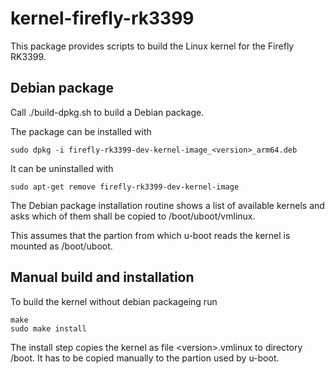 <h1>kernel-firefly-rk3399</h1>

This package provides scripts to build the Linux kernel for the
Firefly RK3399.

<h2>Debian package</h2>

Call ./build-dpkg.sh to build a Debian package.

The package can be installed with

```
sudo dpkg -i firefly-rk3399-dev-kernel-image_<version>_arm64.deb
```

It can be uninstalled with

```
sudo apt-get remove firefly-rk3399-dev-kernel-image
```

The Debian package installation routine shows a list of available
kernels and asks which of them shall be copied to /boot/uboot/vmlinux.

This assumes that the partion from which u-boot reads the kernel is
mounted as /boot/uboot.

<h2>Manual build and installation</h2>

To build the kernel without debian packageing run

```
make
sudo make install
```

The install step copies the kernel as file &lt;version&gt;.vmlinux
to directory /boot. It has to be copied manually to the partion used by
u-boot.

